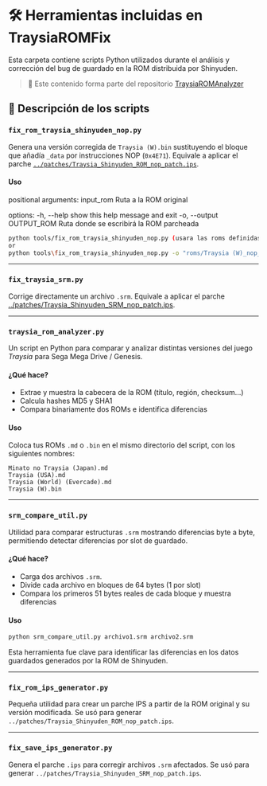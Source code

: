 # 🛠️ Herramientas incluidas en TraysiaROMFix

Esta carpeta contiene scripts Python utilizados durante el análisis y corrección del bug de guardado en la ROM distribuida por Shinyuden.

> 🔗 Este contenido forma parte del repositorio [TraysiaROMAnalyzer](https://github.com/arcanbytes/TraysiaROMAnalyzer)

## 📄 Descripción de los scripts

### `fix_rom_traysia_shinyuden_nop.py`
Genera una versión corregida de `Traysia (W).bin` sustituyendo el bloque que añadía `_data` por instrucciones NOP (`0x4E71`). Equivale a aplicar el parche [`../patches/Traysia_Shinyuden_ROM_nop_patch.ips`](../patches/Traysia_Shinyuden_ROM_nop_patch.ips).

#### Uso

positional arguments:
  input_rom             Ruta a la ROM original

options:
  -h, --help            show this help message and exit
  -o, --output OUTPUT_ROM
                        Ruta donde se escribirá la ROM parcheada

```bash
python tools/fix_rom_traysia_shinyuden_nop.py (usara las roms definidas por defecto de la carpeta roms)
or
python tools\fix_rom_traysia_shinyuden_nop.py -o "roms/Traysia (W)_nop_patch.bin" "roms/Traysia (W).bin" 
```


---

### `fix_traysia_srm.py`
Corrige directamente un archivo `.srm`. Equivale a aplicar el parche [../patches/Traysia_Shinyuden_SRM_nop_patch.ips](../patches/Traysia_Shinyuden_SRM_nop_patch.ips).

---

### `traysia_rom_analyzer.py`

Un script en Python para comparar y analizar distintas versiones del juego *Traysia* para Sega Mega Drive / Genesis. 

#### ¿Qué hace?
- Extrae y muestra la cabecera de la ROM (título, región, checksum...)
- Calcula hashes MD5 y SHA1
- Compara binariamente dos ROMs e identifica diferencias

#### Uso
Coloca tus ROMs `.md` o `.bin` en el mismo directorio del script, con los siguientes nombres:
```
Minato no Traysia (Japan).md
Traysia (USA).md
Traysia (World) (Evercade).md
Traysia (W).bin
```
---

### `srm_compare_util.py`

Utilidad para comparar estructuras `.srm` mostrando diferencias byte a byte, permitiendo detectar diferencias por slot de guardado.

#### ¿Qué hace?
- Carga dos archivos `.srm`. 
- Divide cada archivo en bloques de 64 bytes (1 por slot)
- Compara los primeros 51 bytes reales de cada bloque y muestra diferencias

#### Uso
```bash
python srm_compare_util.py archivo1.srm archivo2.srm
```

Esta herramienta fue clave para identificar las diferencias en los datos guardados generados por la ROM de Shinyuden.

---

### `fix_rom_ips_generator.py`
Pequeña utilidad para crear un parche IPS a partir de la ROM original y su versión modificada. Se usó para generar `../patches/Traysia_Shinyuden_ROM_nop_patch.ips`.

---

### `fix_save_ips_generator.py`
Genera el parche `.ips` para corregir archivos `.srm` afectados. Se usó para generar `../patches/Traysia_Shinyuden_SRM_nop_patch.ips`. 